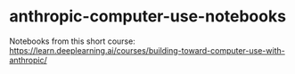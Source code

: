 # anthropic-computer-use-notebooks
Notebooks from this short course: https://learn.deeplearning.ai/courses/building-toward-computer-use-with-anthropic/
